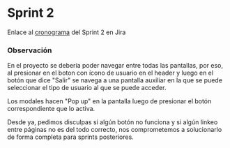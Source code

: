 
# Sprint 2 

Enlace al [cronograma](https://lisandrof.atlassian.net/jira/software/projects/SC/boards/1/timeline) del Sprint 2 en Jira

### Observación

En el proyecto se debería poder navegar entre todas las pantallas, por eso, al presionar en el boton con ícono de usuario en el header y luego en el botón que dice "Salir" se navega a una pantalla auxiliar en la que se puede seleccionar el tipo de usuario al que se puede acceder.

Los modales hacen "Pop up" en la pantalla luego de presionar el botón correspondiente que lo activa.

Desde ya, pedimos disculpas si algún botón no funciona y si algún linkeo entre páginas no es del todo correcto, nos comprometemos a solucionarlo de forma completa para sprints posteriores.
